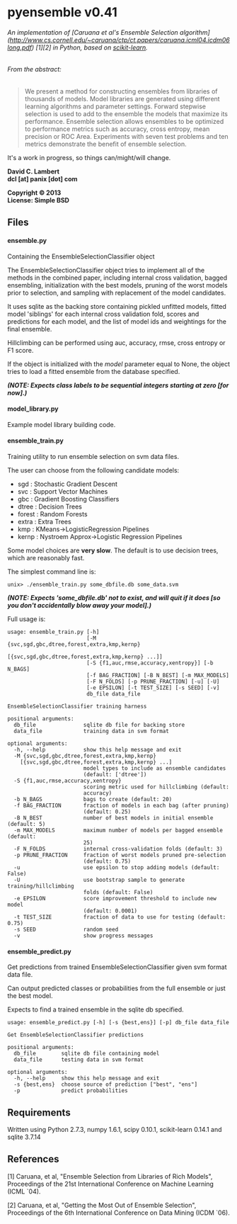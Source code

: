 pyensemble v0.41
================

###### An implementation of [Caruana et al's Ensemble Selection algorithm] (http://www.cs.cornell.edu/~caruana/ctp/ct.papers/caruana.icml04.icdm06long.pdf) [1][2] in Python, based on [scikit-learn](http://scikit-learn.org).

###### From the abstract:

> We present a method for constructing ensembles from libraries of thousands of models.
Model libraries are generated using different learning algorithms and parameter settings.
Forward stepwise selection is used to add to the ensemble the models that maximize its
performance.  Ensemble selection allows ensembles to be optimized to performance metrics
such as accuracy, cross entropy, mean precision or ROC Area.  Experiments with seven test
problems and ten metrics demonstrate the benefit of ensemble selection.

It's a work in progress, so things can/might/will change.

__David C. Lambert__  
__dcl [at] panix [dot] com__  

__Copyright © 2013__  
__License: Simple BSD__

Files
-----

#### __ensemble.py__

Containing the EnsembleSelectionClassifier object

The EnsembleSelectionClassifier object tries to implement all of the methods in the combined
paper, including internal cross validation, bagged ensembling, initialization with the best
models, pruning of the worst models prior to selection, and sampling with replacement of the
model candidates.

It uses sqlite as the backing store containing pickled unfitted models, fitted model 'siblings'
for each internal cross validation fold, scores and predictions for each model, and the list of
model ids and weightings for the final ensemble.

Hillclimbing can be performed using auc, accuracy, rmse, cross entropy or F1 score.

If the object is initialized with the _model_ parameter equal to None, the object tries to load
a fitted ensemble from the database specified.

__*(NOTE: Expects class labels to be sequential integers starting at zero [for now].)*__
    
#### __model_library.py__

Example model library building code.

#### __ensemble_train.py__

Training utility to run ensemble selection on svm data files.

The user can choose from the following candidate models:

*    sgd     : Stochastic Gradient Descent
*    svc     : Support Vector Machines
*    gbc     : Gradient Boosting Classifiers
*    dtree   : Decision Trees
*    forest  : Random Forests
*    extra   : Extra Trees
*    kmp     : KMeans->LogisticRegression Pipelines
*    kernp   : Nystroem Approx->Logistic Regression Pipelines

Some model choices are __very slow__.  The default is to use decision trees, which are reasonably fast.

The simplest command line is:

    unix> ./ensemble_train.py some_dbfile.db some_data.svm

__*(NOTE: Expects 'some_dbfile.db' not to exist, and will quit if it does [so you don't accidentally blow away your model].)*__
    
Full usage is:

```
usage: ensemble_train.py [-h]
                         [-M {svc,sgd,gbc,dtree,forest,extra,kmp,kernp}
                            [{svc,sgd,gbc,dtree,forest,extra,kmp,kernp} ...]]
                         [-S {f1,auc,rmse,accuracy,xentropy}] [-b N_BAGS]
                         [-f BAG_FRACTION] [-B N_BEST] [-m MAX_MODELS]
                         [-F N_FOLDS] [-p PRUNE_FRACTION] [-u] [-U]
                         [-e EPSILON] [-t TEST_SIZE] [-s SEED] [-v]
                         db_file data_file

EnsembleSelectionClassifier training harness

positional arguments:
  db_file               sqlite db file for backing store
  data_file             training data in svm format

optional arguments:
  -h, --help            show this help message and exit
  -M {svc,sgd,gbc,dtree,forest,extra,kmp,kernp}
    [{svc,sgd,gbc,dtree,forest,extra,kmp,kernp} ...]
                        model types to include as ensemble candidates
                        (default: ['dtree'])
  -S {f1,auc,rmse,accuracy,xentropy}
                        scoring metric used for hillclimbing (default:
                        accuracy)
  -b N_BAGS             bags to create (default: 20)
  -f BAG_FRACTION       fraction of models in each bag (after pruning)
                        (default: 0.25)
  -B N_BEST             number of best models in initial ensemble (default: 5)
  -m MAX_MODELS         maximum number of models per bagged ensemble (default:
                        25)
  -F N_FOLDS            internal cross-validation folds (default: 3)
  -p PRUNE_FRACTION     fraction of worst models pruned pre-selection
                        (default: 0.75)
  -u                    use epsilon to stop adding models (default: False)
  -U                    use bootstrap sample to generate training/hillclimbing
                        folds (default: False)
  -e EPSILON            score improvement threshold to include new model
                        (default: 0.0001)
  -t TEST_SIZE          fraction of data to use for testing (default: 0.75)
  -s SEED               random seed
  -v                    show progress messages
```



#### __ensemble_predict.py__

Get predictions from trained EnsembleSelectionClassifier given
svm format data file.

Can output predicted classes or probabilities from the full
ensemble or just the best model.

Expects to find a trained ensemble in the sqlite db specified.

```
usage: ensemble_predict.py [-h] [-s {best,ens}] [-p] db_file data_file

Get EnsembleSelectionClassifier predictions

positional arguments:
  db_file        sqlite db file containing model
  data_file      testing data in svm format

optional arguments:
  -h, --help     show this help message and exit
  -s {best,ens}  choose source of prediction ["best", "ens"]
  -p             predict probabilities
```

Requirements
------------

Written using Python 2.7.3, numpy 1.6.1, scipy 0.10.1, scikit-learn 0.14.1 and sqlite 3.7.14


References
----------
[1] Caruana, et al, "Ensemble Selection from Libraries of Rich Models", Proceedings of the 21st International Conference on Machine Learning (ICML `04).
    
[2] Caruana, et al, "Getting the Most Out of Ensemble Selection", Proceedings of the 6th International Conference on Data Mining (ICDM `06).
    

